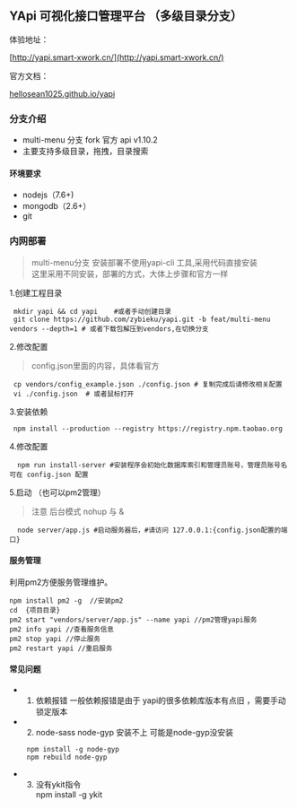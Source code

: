 ## YApi  可视化接口管理平台 （多级目录分支）

体验地址：

[http://yapi.smart-xwork.cn/](http://yapi.smart-xwork.cn/)

官方文档：
<p><a target="_blank" href="https://hellosean1025.github.io/yapi">hellosean1025.github.io/yapi</a></p>

### 分支介绍 
  *  multi-menu 分支 fork 官方 api v1.10.2
  *  主要支持多级目录，拖拽，目录搜索

#### 环境要求
* nodejs（7.6+)
* mongodb（2.6+）
* git  

### 内网部署
  > multi-menu分支 安装部署不使用yapi-cli 工具,采用代码直接安装  
  这里采用不同安装，部署的方式，大体上步骤和官方一样  

  1.创建工程目录
  
  ```shell
   mkdir yapi && cd yapi    #或者手动创建目录
   git clone https://github.com/zybieku/yapi.git -b feat/multi-menu vendors --depth=1 # 或者下载包解压到vendors,在切换分支
  ```
 
  2.修改配置 
  > config.json里面的内容，具体看官方

  ```shell
   cp vendors/config_example.json ./config.json # 复制完成后请修改相关配置
   vi ./config.json  # 或者鼠标打开
  ```

 3.安装依赖

   ```shell
    npm install --production --registry https://registry.npm.taobao.org
  ``` 
4.修改配置
  ```shell
    npm run install-server #安装程序会初始化数据库索引和管理员账号，管理员账号名可在 config.json 配置
  ``` 

 5.启动 （也可以pm2管理） 
 > 注意 后台模式  nohup 与 &
  ```shell
    node server/app.js #启动服务器后，#请访问 127.0.0.1:{config.json配置的端口}
  ```
 

#### 服务管理
利用pm2方便服务管理维护。

    npm install pm2 -g  //安装pm2
    cd  {项目目录}
    pm2 start "vendors/server/app.js" --name yapi //pm2管理yapi服务
    pm2 info yapi //查看服务信息
    pm2 stop yapi //停止服务
    pm2 restart yapi //重启服务


#### 常见问题

 - 1. 依赖报错
 一般依赖报错是由于 yapi的很多依赖库版本有点旧 ，需要手动锁定版本

 - 2. node-sass node-gyp  安装不上 
   可能是node-gyp没安装
   ```shell
    npm install -g node-gyp
    npm rebuild node-gyp
   ```
 
 - 3. 没有ykit指令    
   npm install -g ykit
